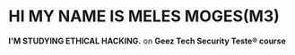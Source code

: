 # HI MY NAME IS MELES MOGES(M3)
**I'M STUDYING ETHICAL HACKING.**
on **Geez Tech Security Teste® course**
